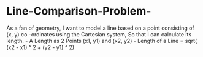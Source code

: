 # Line-Comparison-Problem-
As a fan of geometry, I want to model a line based on a point consisting of (x, y) co  -ordinates using the Cartesian system, So that I can calculate its length. - A Length as 2 Points (x1, y1) and (x2, y2) - Length of a Line = sqrt( (x2 - x1) ^ 2 + (y2  - y1) ^ 2)
